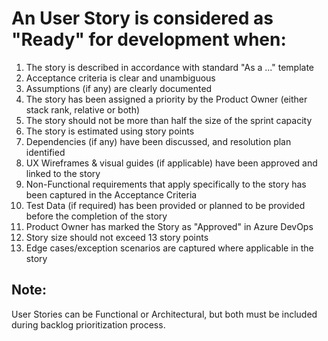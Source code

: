 # An User Story is considered as "Ready" for development when:
1. The story is described in accordance with standard "As a ..." template
1. Acceptance criteria is clear and unambiguous
1. Assumptions (if any) are clearly documented
1. The story has been assigned a priority by the Product Owner (either stack rank, relative or both)
1. The story should not be more than half the size of the sprint capacity
1. The story is estimated using story points
1. Dependencies (if any) have been discussed, and resolution plan identified
1. UX Wireframes & visual guides (if applicable) have been approved and linked to the story
1. Non-Functional requirements that apply specifically to the story has been captured in the Acceptance Criteria
1. Test Data (if required) has been provided or planned to be provided before the completion of the story
1. Product Owner has marked the Story as "Approved" in Azure DevOps
1. Story size should not exceed 13 story points  
1. Edge cases/exception scenarios are captured where applicable in the story


## Note:
User Stories can be Functional or Architectural, but both must be included during backlog prioritization process. 

 
 


  